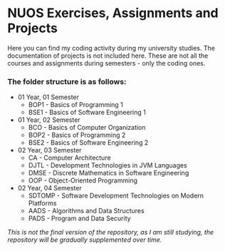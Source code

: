 # NUOS Exercises, Assignments and Projects

Here you can find my coding activity during my university studies. The documentation of projects is not included here.
These are not all the courses and assignments during semesters - only the coding ones.

### The folder structure is as follows:

- 01 Year, 01 Semester
  - BOP1 - Basics of Programming 1
  - BSE1 - Basics of Software Engineering 1
- 01 Year, 02 Semester
  - BCO - Basics of Computer Organization
  - BOP2 - Basics of Programming 2
  - BSE2 - Basics of Software Engineering 2
- 02 Year, 03 Semester
  - CA - Computer Architecture
  - DJTL - Development Technologies in JVM Languages
  - DMSE - Discrete Mathematics in Software Engineering
  - OOP - Object-Oriented Programming
- 02 Year, 04 Semester
  - SDTOMP - Software Development Technologies on Modern Platforms
  - AADS - Algorithms and Data Structures
  - PADS - Program and Data Security

_This is not the final version of the repository, as I am still studying, the repository will be gradually supplemented over time._
